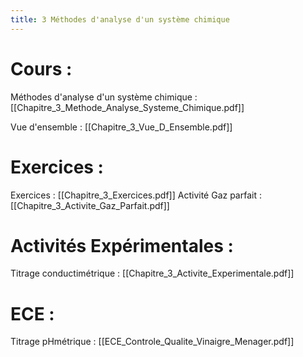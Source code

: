```yaml
---
title: 3 Méthodes d'analyse d'un système chimique
---
```

# Cours :
Méthodes d'analyse d'un système chimique : [[Chapitre_3_Methode_Analyse_Systeme_Chimique.pdf]]

Vue d'ensemble : [[Chapitre_3_Vue_D_Ensemble.pdf]]

# Exercices :
Exercices : [[Chapitre_3_Exercices.pdf]]
Activité Gaz parfait : [[Chapitre_3_Activite_Gaz_Parfait.pdf]]

# Activités Expérimentales :
Titrage conductimétrique : [[Chapitre_3_Activite_Experimentale.pdf]]

# ECE : 
Titrage pHmétrique : [[ECE_Controle_Qualite_Vinaigre_Menager.pdf]]